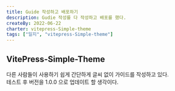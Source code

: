 ```yaml
---
title: Guide 작성하고 배포하기
description: Gudie 작성를 다 작성하고 배포를 했다.
createBy: 2022-06-22
charter: vitepress-Simple-theme
tags: ["일지", "vitepress-Simple-theme"]
---
```


## VitePress-Simple-Theme

다른 사람들이 사용하기 쉽게 간단하게 글씨 없이 가이드를 작성하고 있다.  
테스트 후 버전을 1.0.0 으로 업데이트 할 생각이다.
